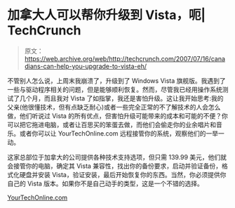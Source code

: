 # 加拿大人可以帮你升级到 Vista，呃| TechCrunch

> 原文：<https://web.archive.org/web/http://techcrunch.com/2007/07/16/canadians-can-help-you-upgrade-to-vista-eh/>

不管别人怎么说，上周末我崩溃了，升级到了 Windows Vista 旗舰版。我遇到了一些与驱动程序相关的问题，但是能够顺利恢复。然而，尽管我已经用操作系统测试了几个月，而且我对 Vista 了如指掌，我还是害怕升级。这让我开始思考:我的父亲(他很懂技术，但有点缺乏耐心)或者一些完全正常的不了解技术的人会怎么做，他们听说过 Vista 的所有优点，但害怕升级可能带来的成本和可能的不便？你可以把它拖进电脑，或者让百思买的笨蛋去做，而他们会偷走你的业余唱片和音乐。或者你可以让 YourTechOnline.com 远程接管你的系统，观察他们的一举一动。

这家总部位于加拿大的公司提供各种技术支持选项，但只需 139.99 美元，他们就会接管你的电脑，确定其 Vista 兼容性，找出你的备份要求，启动并验证备份，格式化硬盘并安装 Vista，验证安装，最后开始恢复你的东西。当然，你必须提供你自己的 Vista 版本。如果你不是自己动手的类型，这是一个不错的选择。

[YourTechOnline.com
](https://web.archive.org/web/20151112130936/http://www.yourtechonline.com/index.php)